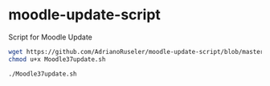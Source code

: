 # moodle-update-script
Script for Moodle Update
```bash
wget https://github.com/AdrianoRuseler/moodle-update-script/blob/master/Moodle37update.sh
chmod u+x Moodle37update.sh

./Moodle37update.sh
```
